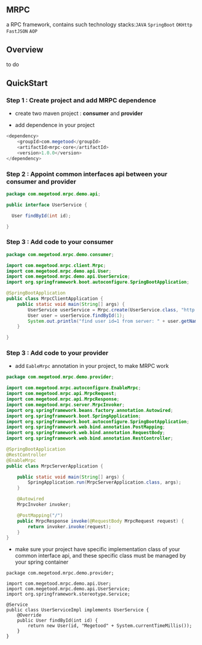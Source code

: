## MRPC

a RPC framework, contains such technology stacks:`JAVA` `SpringBoot` `OKHttp` `FastJSON` `AOP`

## Overview

to do

## QuickStart

### Step 1 : Create project and add MRPC dependence

* create two maven project : **consumer** and **provider**

* add dependence in your project

```java
<dependency>
    <groupId>com.megetood</groupId>
    <artifactId>mrpc-core</artifactId>
    <version>1.0.0</version>
</dependency>
```

### Step 2 : Appoint common interfaces api between your consumer and provider

```java
package com.megetood.mrpc.demo.api;

public interface UserService {

  User findById(int id);

}
```

### Step 3 : Add code to your consumer

```java
package com.megetood.mrpc.demo.consumer;

import com.megetood.mrpc.client.Mrpc;
import com.megetood.mrpc.demo.api.User;
import com.megetood.mrpc.demo.api.UserService;
import org.springframework.boot.autoconfigure.SpringBootApplication;

@SpringBootApplication
public class MrpcClientApplication {
	public static void main(String[] args) {
		UserService userService = Mrpc.create(UserService.class, "http://localhost:8080/");
		User user = userService.findById(1);
		System.out.println("find user id=1 from server: " + user.getName());
	}

}
```

### Step 3 : Add code to your provider

* add `EableMrpc` annotation in your project, to make MRPC work

```java
package com.megetood.mrpc.demo.provider;

import com.megetood.mrpc.autoconfigure.EnableMrpc;
import com.megetood.mrpc.api.MrpcRequest;
import com.megetood.mrpc.api.MrpcResponse;
import com.megetood.mrpc.server.MrpcInvoker;
import org.springframework.beans.factory.annotation.Autowired;
import org.springframework.boot.SpringApplication;
import org.springframework.boot.autoconfigure.SpringBootApplication;
import org.springframework.web.bind.annotation.PostMapping;
import org.springframework.web.bind.annotation.RequestBody;
import org.springframework.web.bind.annotation.RestController;

@SpringBootApplication
@RestController
@EnableMrpc
public class MrpcServerApplication {

	public static void main(String[] args) {
		SpringApplication.run(MrpcServerApplication.class, args);
	}

	@Autowired
	MrpcInvoker invoker;

	@PostMapping("/")
	public MrpcResponse invoke(@RequestBody MrpcRequest request) {
		return invoker.invoke(request);
	}
}
```

* make sure your project have specific implementation class of your common interface api, and these specific class must be managed by your spring container

```
package com.megetood.mrpc.demo.provider;

import com.megetood.mrpc.demo.api.User;
import com.megetood.mrpc.demo.api.UserService;
import org.springframework.stereotype.Service;

@Service
public class UserServiceImpl implements UserService {
    @Override
    public User findById(int id) {
        return new User(id, "Megetood" + System.currentTimeMillis());
    }
}
```

